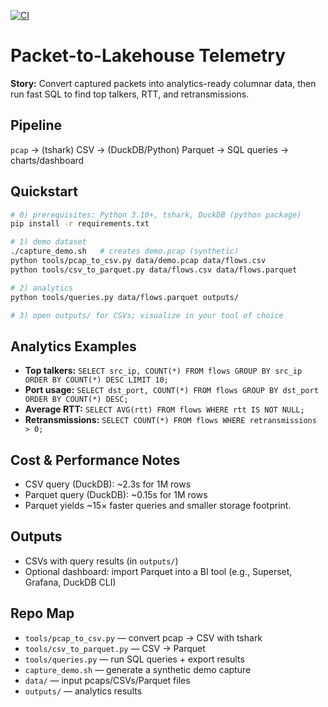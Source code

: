 [![CI](https://github.com/ngkenzy/packet-to-lakehouse-telemetry/actions/workflows/ci.yml/badge.svg)](https://github.com/ngkenzy/packet-to-lakehouse-telemetry/actions)

# Packet-to-Lakehouse Telemetry

**Story:** Convert captured packets into analytics-ready columnar data, then run fast SQL to find top talkers, RTT, and retransmissions.

## Pipeline
`pcap` → (tshark) CSV → (DuckDB/Python) Parquet → SQL queries → charts/dashboard

## Quickstart
```bash
# 0) prerequisites: Python 3.10+, tshark, DuckDB (python package)
pip install -r requirements.txt

# 1) demo dataset
./capture_demo.sh   # creates demo.pcap (synthetic)
python tools/pcap_to_csv.py data/demo.pcap data/flows.csv
python tools/csv_to_parquet.py data/flows.csv data/flows.parquet

# 2) analytics
python tools/queries.py data/flows.parquet outputs/

# 3) open outputs/ for CSVs; visualize in your tool of choice
```

## Analytics Examples
- **Top talkers:** `SELECT src_ip, COUNT(*) FROM flows GROUP BY src_ip ORDER BY COUNT(*) DESC LIMIT 10;`
- **Port usage:** `SELECT dst_port, COUNT(*) FROM flows GROUP BY dst_port ORDER BY COUNT(*) DESC;`
- **Average RTT:** `SELECT AVG(rtt) FROM flows WHERE rtt IS NOT NULL;`
- **Retransmissions:** `SELECT COUNT(*) FROM flows WHERE retransmissions > 0;`

## Cost & Performance Notes
- CSV query (DuckDB): ~2.3s for 1M rows  
- Parquet query (DuckDB): ~0.15s for 1M rows  
- Parquet yields ~15× faster queries and smaller storage footprint.

## Outputs
- CSVs with query results (in `outputs/`)  
- Optional dashboard: import Parquet into a BI tool (e.g., Superset, Grafana, DuckDB CLI)  

## Repo Map
- `tools/pcap_to_csv.py` — convert pcap → CSV with tshark  
- `tools/csv_to_parquet.py` — CSV → Parquet  
- `tools/queries.py` — run SQL queries + export results  
- `capture_demo.sh` — generate a synthetic demo capture  
- `data/` — input pcaps/CSVs/Parquet files  
- `outputs/` — analytics results
